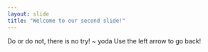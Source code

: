 ```yaml
---
layout: slide
title: "Welcome to our second slide!"
---
```

Do or do not, there is no try! ~ yoda
Use the left arrow to go back!
